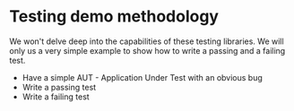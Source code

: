 # Testing demo methodology

We won't delve deep into the capabilities of these testing libraries. We will only us a very simple example to
show how to write a passing and a failing test.


* Have a simple AUT - Application Under Test with an obvious bug
* Write a passing test
* Write a failing test


